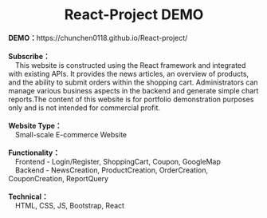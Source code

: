<h1 align='center'>React-Project DEMO</h1>  
<b>DEMO：</b>https://chunchen0118.github.io/React-project/ 
</br>
</br>
<b>Subscribe：</b> 
</br>
<span>&emsp;This website is constructed using the React framework and integrated with existing APIs. It provides the news articles, an overview of products, and the ability to submit orders within the shopping cart. Administrators can manage various business aspects in the backend and generate simple chart reports.The content of this website is for portfolio demonstration purposes only and is not intended for commercial profit.</span>
</br>
</br>
<b>Website Type：</b>
</br>
<span>&emsp;Small-scale E-commerce Website </span>
</br>
</br>
<b>Functionality：</b>
</br>
<span>&emsp;Frontend - Login/Register, ShoppingCart, Coupon, GoogleMap</span>
</br>
<span>&emsp;Backend - NewsCreation, ProductCreation, OrderCreation, CouponCreation, ReportQuery </span> 
</br>
</br>
<b>Technical：</b>
</br>
<span>&emsp;HTML, CSS, JS, Bootstrap, React</span>

